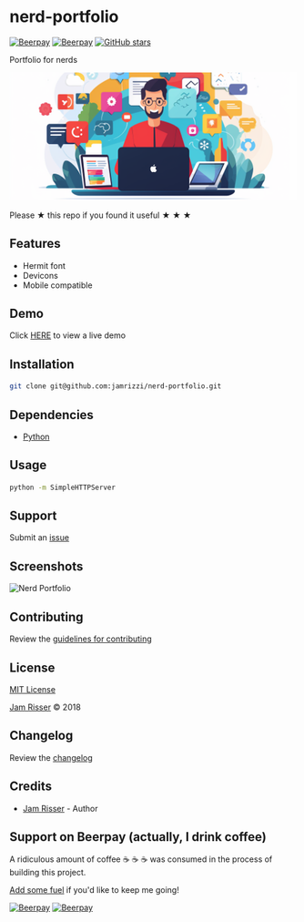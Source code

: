 # nerd-portfolio

[![Beerpay](https://beerpay.io/jamrizzi/nerd-portfolio/badge.svg?style=beer-square)](https://beerpay.io/jamrizzi/nerd-portfolio)
[![Beerpay](https://beerpay.io/jamrizzi/nerd-portfolio/make-wish.svg?style=flat-square)](https://beerpay.io/jamrizzi/nerd-portfolio?focus=wish)
[![GitHub stars](https://img.shields.io/github/stars/jamrizzi/nerd-portfolio.svg?style=social&label=Stars)](https://github.com/jamrizzi/nerd-portfolio)

Portfolio for nerds

![](assets/nerd-portfolio.png)

Please &#9733; this repo if you found it useful &#9733; &#9733; &#9733;


## Features

* Hermit font
* Devicons
* Mobile compatible


## Demo

Click [HERE](https://jamrizzi.github.io/nerd-portfolio) to view a live demo


## Installation

```sh
git clone git@github.com:jamrizzi/nerd-portfolio.git
```


## Dependencies

* [Python](https://www.python.org)


## Usage

```sh
python -m SimpleHTTPServer
```


## Support

Submit an [issue](https://github.com/jamrizzi/nerd-portfolio/issues/new)


## Screenshots

![Nerd Portfolio](https://user-images.githubusercontent.com/6234038/37148826-1870ecb6-22cc-11e8-9492-10fb463f1536.jpg)


## Contributing

Review the [guidelines for contributing](https://github.com/jamrizzi/nerd-portfolio/blob/master/CONTRIBUTING.md)


## License

[MIT License](https://github.com/jamrizzi/nerd-portfolio/blob/master/LICENSE)

[Jam Risser](https://jam.jamrizzi.com) &copy; 2018


## Changelog

Review the [changelog](https://github.com/jamrizzi/nerd-portfolio/blob/master/CHANGELOG.md)


## Credits

* [Jam Risser](https://jam.jamrizzi.com) - Author


## Support on Beerpay (actually, I drink coffee)

A ridiculous amount of coffee :coffee: :coffee: :coffee: was consumed in the process of building this project.

[Add some fuel](https://beerpay.io/jamrizzi/nerd-portfolio) if you'd like to keep me going!

[![Beerpay](https://beerpay.io/jamrizzi/nerd-portfolio/badge.svg?style=beer-square)](https://beerpay.io/jamrizzi/nerd-portfolio)
[![Beerpay](https://beerpay.io/jamrizzi/nerd-portfolio/make-wish.svg?style=flat-square)](https://beerpay.io/jamrizzi/nerd-portfolio?focus=wish)
